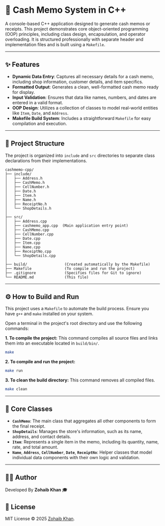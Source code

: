 # 🧾 Cash Memo System in C++

A console-based C++ application designed to generate cash memos or receipts. This project demonstrates core object-oriented programming (OOP) principles, including class design, encapsulation, and operator overloading. It is structured professionally with separate header and implementation files and is built using a `Makefile`.

---

## ✨ Features

- **Dynamic Data Entry**: Captures all necessary details for a cash memo, including shop information, customer details, and item specifics.
- **Formatted Output**: Generates a clean, well-formatted cash memo ready for display.
- **Input Validation**: Ensures that data like names, numbers, and dates are entered in a valid format.
- **OOP Design**: Utilizes a collection of classes to model real-world entities like `Item`, `Date`, and `Address`.
- **Makefile Build System**: Includes a straightforward `Makefile` for easy compilation and execution.

---

## 📁 Project Structure

The project is organized into `include` and `src` directories to separate class declarations from their implementations.

```
cashmemo-cpp/
├── include/
│   ├── Address.h
│   ├── CashMemo.h
│   ├── CellNumber.h
│   ├── Date.h
│   ├── Item.h
│   ├── Name.h
│   ├── ReceiptNo.h
│   └── ShopDetails.h
│
├── src/
│   ├── Address.cpp
│   ├── cashmemo_app.cpp  (Main application entry point)
│   ├── CashMemo.cpp
│   ├── CellNumber.cpp
│   ├── Date.cpp
│   ├── Item.cpp
│   ├── Name.cpp
│   ├── ReceiptNo.cpp
│   └── ShopDetails.cpp
│
├── build/                 (Created automatically by the Makefile)
├── Makefile               (To compile and run the project)
├── .gitignore             (Specifies files for Git to ignore)
└── README.md              (This file)
```

---

## ⚙️ How to Build and Run

This project uses a `Makefile` to automate the build process. Ensure you have `g++` and `make` installed on your system.

Open a terminal in the project's root directory and use the following commands:

**1. To compile the project:**
This command compiles all source files and links them into an executable located in `build/bin/`.
```bash
make
```

**2. To compile and run the project:**
```bash
make run
```

**3. To clean the build directory:**
This command removes all compiled files.
```bash
make clean
```

---

## 🧩 Core Classes

- **`CashMemo`**: The main class that aggregates all other components to form the final receipt.
- **`ShopDetails`**: Manages the store's information, such as its name, address, and contact details.
- **`Item`**: Represents a single item in the memo, including its quantity, name, rate, and total amount.
- **`Name`**, **`Address`**, **`CellNumber`**, **`Date`**, **`ReceiptNo`**: Helper classes that model individual data components with their own logic and validation.

---

## 👨‍💻 Author

Developed By **Zohaib Khan** 🎓

## 📄 License

MIT License © 2025 [Zohaib Khan](https://github.com/ZohaibCodez).